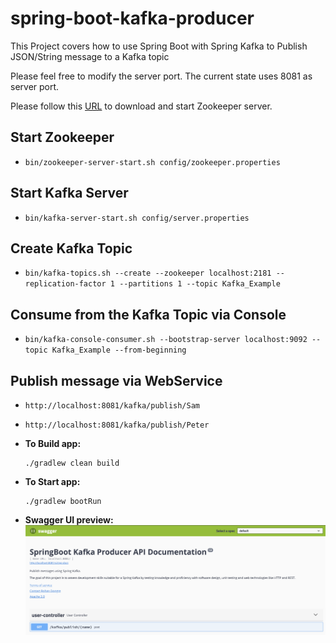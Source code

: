 # spring-boot-kafka-producer
This Project covers how to use Spring Boot with Spring Kafka to Publish JSON/String message to a Kafka topic

Please feel free to modify the server port. The current state uses 8081 as server port.

Please follow this [URL](https://kafka.apache.org/quickstart) to download and start Zookeeper server.

## Start Zookeeper
- `bin/zookeeper-server-start.sh config/zookeeper.properties`

## Start Kafka Server
- `bin/kafka-server-start.sh config/server.properties`

## Create Kafka Topic
- `bin/kafka-topics.sh --create --zookeeper localhost:2181 --replication-factor 1 --partitions 1 --topic Kafka_Example`

## Consume from the Kafka Topic via Console
- `bin/kafka-console-consumer.sh --bootstrap-server localhost:9092 --topic Kafka_Example --from-beginning`

## Publish message via WebService
- `http://localhost:8081/kafka/publish/Sam`
- `http://localhost:8081/kafka/publish/Peter`

 - **To Build app:**
    ```$xslt
    ./gradlew clean build
    ```
- **To Start app:**
    ```$xslt
    ./gradlew bootRun
    ```

- **Swagger UI preview:**
![Alt text](SpringBoot-Kafka-Producer.png?raw=true "Swagger-UI")